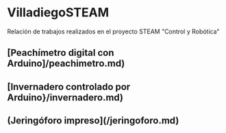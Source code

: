 # VilladiegoSTEAM
Relación de trabajos realizados en el proyecto STEAM "Control y Robótica"

## [Peachímetro digital con Arduino]/peachimetro.md)

## [Invernadero controlado por Arduino}/invernadero.md)

## (Jeringóforo impreso](/jeringoforo.md)

